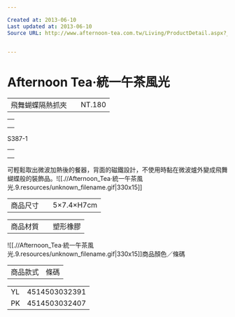 ```yaml
---

Created at: 2013-06-10
Last updated at: 2013-06-10
Source URL: http://www.afternoon-tea.com.tw/Living/ProductDetail.aspx?__1stCategory=098135A0ACC19&__2ndCategory=098135A4111C8&__argSeq=4514503032391


---
```


# Afternoon Tea‧統一午茶風光


|     |     |     |
| --- | --- | --- |
| 飛舞蝴蝶隔熱抓夾 |     | NT.180 |

|     |
| --- |
|     |
|     |
|     |

S387-1

|     |
| --- |
|     |
|     |
|     |

可輕鬆取出微波加熱後的餐器，背面的磁鐵設計，不使用時黏在微波爐外變成飛舞蝴蝶般的裝飾品。![[.//Afternoon_Tea‧統一午茶風光.9.resources/unknown_filename.gif\|330x15]]

|     |     |     |
| --- | --- | --- |
| 商品尺寸 |     | 5×7.4×H7cm |

|     |     |     |
| --- | --- | --- |
| 商品材質 |     | 塑形橡膠 |

![[.//Afternoon_Tea‧統一午茶風光.9.resources/unknown_filename.gif\|330x15]]商品顏色／條碼

|     |     |
| --- | --- |
| 商品款式 | 條碼  |

|     |     |
| --- | --- |
| YL  | 4514503032391 |
| PK  | 4514503032407 |

